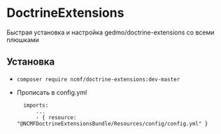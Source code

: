 # DoctrineExtensions
Быстрая установка и настройка gedmo/doctrine-extensions со всеми плюшками

## Установка

* `composer require ncmf/doctrine-extensions:dev-master`
* Прописать в config.yml

        imports:
            ... 
            - { resource: "@NCMFDoctrineExtensionsBundle/Resources/config/config.yml" }            